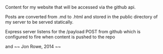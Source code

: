 Content for my website that will be accessed via the github api.

Posts are converted from .md to .html and stored in the public directory of my server to be served statically.

Express server listens for the /payload POST from github which is configured to fire when content is pushed to the repo

and
~~ Jon Rowe, 2014 ~~